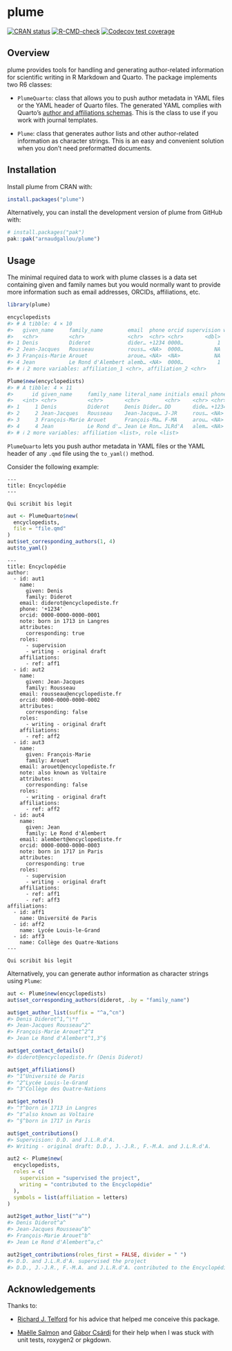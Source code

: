
<!-- README.md is generated from README.Rmd. Please edit that file -->

# plume

<!-- badges: start -->

[![CRAN
status](https://www.r-pkg.org/badges/version/plume)](https://CRAN.R-project.org/package=plume)
[![R-CMD-check](https://github.com/arnaudgallou/plume/actions/workflows/R-CMD-check.yaml/badge.svg)](https://github.com/arnaudgallou/plume/actions/workflows/R-CMD-check.yaml)
[![Codecov test
coverage](https://codecov.io/gh/arnaudgallou/plume/branch/main/graph/badge.svg)](https://app.codecov.io/gh/arnaudgallou/plume?branch=main)
<!-- badges: end -->

## Overview

plume provides tools for handling and generating author-related
information for scientific writing in R Markdown and Quarto. The package
implements two R6 classes:

- `PlumeQuarto`: class that allows you to push author metadata in YAML
  files or the YAML header of Quarto files. The generated YAML complies
  with Quarto’s [author and affiliations
  schemas](https://quarto.org/docs/journals/authors.html). This is the
  class to use if you work with journal templates.

- `Plume`: class that generates author lists and other author-related
  information as character strings. This is an easy and convenient
  solution when you don’t need preformatted documents.

## Installation

Install plume from CRAN with:

``` r
install.packages("plume")
```

Alternatively, you can install the development version of plume from
GitHub with:

``` r
# install.packages("pak")
pak::pak("arnaudgallou/plume")
```

## Usage

The minimal required data to work with plume classes is a data set
containing given and family names but you would normally want to provide
more information such as email addresses, ORCIDs, affiliations, etc.

``` r
library(plume)

encyclopedists
#> # A tibble: 4 × 10
#>   given_name     family_name        email  phone orcid supervision writing note 
#>   <chr>          <chr>              <chr>  <chr> <chr>       <dbl>   <dbl> <chr>
#> 1 Denis          Diderot            dider… +1234 0000…           1       1 born…
#> 2 Jean-Jacques   Rousseau           rouss… <NA>  0000…          NA       1 <NA> 
#> 3 François-Marie Arouet             aroue… <NA>  <NA>           NA       1 also…
#> 4 Jean           Le Rond d'Alembert alemb… <NA>  0000…           1       1 born…
#> # ℹ 2 more variables: affiliation_1 <chr>, affiliation_2 <chr>

Plume$new(encyclopedists)
#> # A tibble: 4 × 11
#>      id given_name     family_name literal_name initials email phone orcid note 
#>   <int> <chr>          <chr>       <chr>        <chr>    <chr> <chr> <chr> <chr>
#> 1     1 Denis          Diderot     Denis Dider… DD       dide… +1234 0000… born…
#> 2     2 Jean-Jacques   Rousseau    Jean-Jacque… J-JR     rous… <NA>  0000… <NA> 
#> 3     3 François-Marie Arouet      François-Ma… F-MA     arou… <NA>  <NA>  also…
#> 4     4 Jean           Le Rond d'… Jean Le Ron… JLRd'A   alem… <NA>  0000… born…
#> # ℹ 2 more variables: affiliation <list>, role <list>
```

`PlumeQuarto` lets you push author metadata in YAML files or the YAML
header of any `.qmd` file using the `to_yaml()` method.

Consider the following example:

    ---
    title: Encyclopédie
    ---

    Qui scribit bis legit

``` r
aut <- PlumeQuarto$new(
  encyclopedists,
  file = "file.qmd"
)
aut$set_corresponding_authors(1, 4)
aut$to_yaml()
```

    ---
    title: Encyclopédie
    author:
      - id: aut1
        name:
          given: Denis
          family: Diderot
        email: diderot@encyclopediste.fr
        phone: '+1234'
        orcid: 0000-0000-0000-0001
        note: born in 1713 in Langres
        attributes:
          corresponding: true
        roles:
          - supervision
          - writing - original draft
        affiliations:
          - ref: aff1
      - id: aut2
        name:
          given: Jean-Jacques
          family: Rousseau
        email: rousseau@encyclopediste.fr
        orcid: 0000-0000-0000-0002
        attributes:
          corresponding: false
        roles:
          - writing - original draft
        affiliations:
          - ref: aff2
      - id: aut3
        name:
          given: François-Marie
          family: Arouet
        email: arouet@encyclopediste.fr
        note: also known as Voltaire
        attributes:
          corresponding: false
        roles:
          - writing - original draft
        affiliations:
          - ref: aff2
      - id: aut4
        name:
          given: Jean
          family: Le Rond d'Alembert
        email: alembert@encyclopediste.fr
        orcid: 0000-0000-0000-0003
        note: born in 1717 in Paris
        attributes:
          corresponding: true
        roles:
          - supervision
          - writing - original draft
        affiliations:
          - ref: aff1
          - ref: aff3
    affiliations:
      - id: aff1
        name: Université de Paris
      - id: aff2
        name: Lycée Louis-le-Grand
      - id: aff3
        name: Collège des Quatre-Nations
    ---

    Qui scribit bis legit

Alternatively, you can generate author information as character strings
using `Plume`:

``` r
aut <- Plume$new(encyclopedists)
aut$set_corresponding_authors(diderot, .by = "family_name")

aut$get_author_list(suffix = "^a,^cn")
#> Denis Diderot^1,^\*†
#> Jean-Jacques Rousseau^2^
#> François-Marie Arouet^2^‡
#> Jean Le Rond d'Alembert^1,3^§

aut$get_contact_details()
#> diderot@encyclopediste.fr (Denis Diderot)

aut$get_affiliations()
#> ^1^Université de Paris
#> ^2^Lycée Louis-le-Grand
#> ^3^Collège des Quatre-Nations

aut$get_notes()
#> ^†^born in 1713 in Langres
#> ^‡^also known as Voltaire
#> ^§^born in 1717 in Paris

aut$get_contributions()
#> Supervision: D.D. and J.L.R.d'A.
#> Writing - original draft: D.D., J.-J.R., F.-M.A. and J.L.R.d'A.

aut2 <- Plume$new(
  encyclopedists,
  roles = c(
    supervision = "supervised the project",
    writing = "contributed to the Encyclopédie"
  ),
  symbols = list(affiliation = letters)
)

aut2$get_author_list("^a^")
#> Denis Diderot^a^
#> Jean-Jacques Rousseau^b^
#> François-Marie Arouet^b^
#> Jean Le Rond d'Alembert^a,c^

aut2$get_contributions(roles_first = FALSE, divider = " ")
#> D.D. and J.L.R.d'A. supervised the project
#> D.D., J.-J.R., F.-M.A. and J.L.R.d'A. contributed to the Encyclopédie
```

## Acknowledgements

Thanks to:

- [Richard J. Telford](https://github.com/richardjtelford) for his
  advice that helped me conceive this package.

- [Maëlle Salmon](https://github.com/maelle) and [Gábor
  Csárdi](https://github.com/gaborcsardi) for their help when I was
  stuck with unit tests, roxygen2 or pkgdown.
